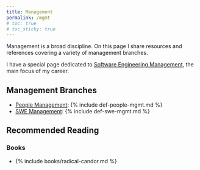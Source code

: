 ```yaml
---
title: Management
permalink: /mgmt
# toc: true
# toc_sticky: true
---
```


Management is a broad discipline. On this page I share resources and references covering a variety of management branches.

I have a special page dedicated to [Software Engineering Management](/mgmt/swe), the main focus of my career.

## Management Branches

- [People Management](/mgmt/people): {% include def-people-mgmt.md %}
- [SWE Management](/mgmt/swe): {% include def-swe-mgmt.md %}

## Recommended Reading

### Books

- {% include books/radical-candor.md %}